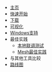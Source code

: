* [主页](zh-cn/)
* [快速开始](zh-cn/quickstart.md)
* [下载](zh-cn/downloads.md)
* [可视化](zh-cn/guide/dashboard.md)
* [Windows支持](zh-cn/guide/windows-support.md)
* 最佳实践
  * [本地联调测试](zh-cn/guide/localdev.md)
  * [Mesh最佳实践](zh-cn/guide/mesh.md)
* 与其他工具比较
* [路线图](zh-cn/roadmap.md)